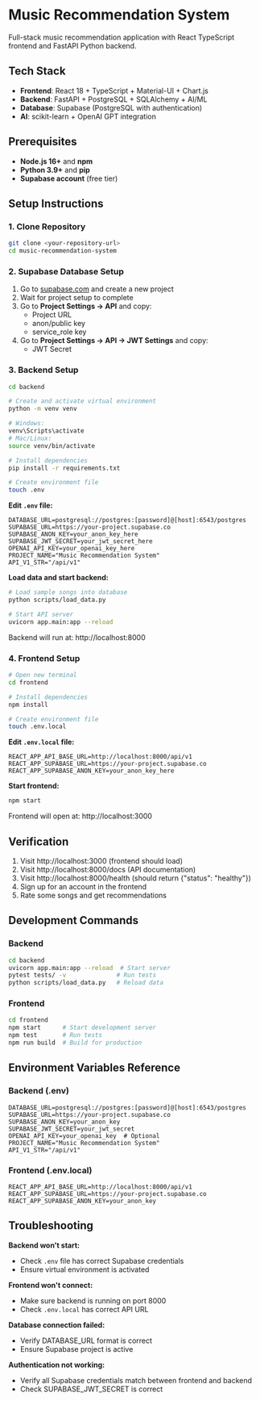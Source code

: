 # Music Recommendation System

Full-stack music recommendation application with React TypeScript frontend and FastAPI Python backend.

## Tech Stack

- **Frontend**: React 18 + TypeScript + Material-UI + Chart.js
- **Backend**: FastAPI + PostgreSQL + SQLAlchemy + AI/ML
- **Database**: Supabase (PostgreSQL with authentication)
- **AI**: scikit-learn + OpenAI GPT integration

## Prerequisites

- **Node.js 16+** and **npm**
- **Python 3.9+** and **pip**
- **Supabase account** (free tier)

## Setup Instructions

### 1. Clone Repository

```bash
git clone <your-repository-url>
cd music-recommendation-system
```

### 2. Supabase Database Setup

1. Go to [supabase.com](https://supabase.com) and create a new project
2. Wait for project setup to complete
3. Go to **Project Settings → API** and copy:
   - Project URL
   - anon/public key
   - service_role key
4. Go to **Project Settings → API → JWT Settings** and copy:
   - JWT Secret

### 3. Backend Setup

```bash
cd backend

# Create and activate virtual environment
python -m venv venv

# Windows:
venv\Scripts\activate
# Mac/Linux:
source venv/bin/activate

# Install dependencies
pip install -r requirements.txt

# Create environment file
touch .env
```

**Edit `.env` file:**
```env
DATABASE_URL=postgresql://postgres:[password]@[host]:6543/postgres
SUPABASE_URL=https://your-project.supabase.co
SUPABASE_ANON_KEY=your_anon_key_here
SUPABASE_JWT_SECRET=your_jwt_secret_here
OPENAI_API_KEY=your_openai_key_here
PROJECT_NAME="Music Recommendation System"
API_V1_STR="/api/v1"
```

**Load data and start backend:**
```bash
# Load sample songs into database
python scripts/load_data.py

# Start API server
uvicorn app.main:app --reload
```

Backend will run at: http://localhost:8000

### 4. Frontend Setup

```bash
# Open new terminal
cd frontend

# Install dependencies
npm install

# Create environment file
touch .env.local
```

**Edit `.env.local` file:**
```env
REACT_APP_API_BASE_URL=http://localhost:8000/api/v1
REACT_APP_SUPABASE_URL=https://your-project.supabase.co
REACT_APP_SUPABASE_ANON_KEY=your_anon_key_here
```

**Start frontend:**
```bash
npm start
```

Frontend will open at: http://localhost:3000

## Verification

1. Visit http://localhost:3000 (frontend should load)
2. Visit http://localhost:8000/docs (API documentation)
3. Visit http://localhost:8000/health (should return {"status": "healthy"})
4. Sign up for an account in the frontend
5. Rate some songs and get recommendations

## Development Commands

### Backend
```bash
cd backend
uvicorn app.main:app --reload  # Start server
pytest tests/ -v              # Run tests
python scripts/load_data.py   # Reload data
```

### Frontend
```bash
cd frontend
npm start      # Start development server
npm test       # Run tests
npm run build  # Build for production
```

## Environment Variables Reference

### Backend (.env)
```env
DATABASE_URL=postgresql://postgres:[password]@[host]:6543/postgres
SUPABASE_URL=https://your-project.supabase.co
SUPABASE_ANON_KEY=your_anon_key
SUPABASE_JWT_SECRET=your_jwt_secret
OPENAI_API_KEY=your_openai_key  # Optional
PROJECT_NAME="Music Recommendation System"
API_V1_STR="/api/v1"
```

### Frontend (.env.local)
```env
REACT_APP_API_BASE_URL=http://localhost:8000/api/v1
REACT_APP_SUPABASE_URL=https://your-project.supabase.co
REACT_APP_SUPABASE_ANON_KEY=your_anon_key
```

## Troubleshooting

**Backend won't start:**
- Check `.env` file has correct Supabase credentials
- Ensure virtual environment is activated

**Frontend won't connect:**
- Make sure backend is running on port 8000
- Check `.env.local` has correct API URL

**Database connection failed:**
- Verify DATABASE_URL format is correct
- Ensure Supabase project is active

**Authentication not working:**
- Verify all Supabase credentials match between frontend and backend
- Check SUPABASE_JWT_SECRET is correct
